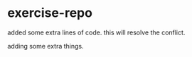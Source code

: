 # exercise-repo
added some extra lines of code.
this will resolve the conflict.

adding some extra things.

